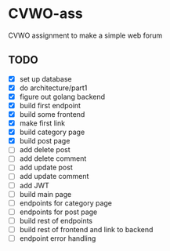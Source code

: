 # CVWO-ass

CVWO assignment to make a simple web forum

## TODO

-   [x] set up database
-   [x] do architecture/part1
-   [x] figure out golang backend
-   [x] build first endpoint
-   [x] build some frontend
-   [x] make first link
-   [x] build category page
-   [x] build post page
-   [ ] add delete post
-   [ ] add delete comment
-   [ ] add update post
-   [ ] add update comment
-   [ ] add JWT
-   [ ] build main page
-   [ ] endpoints for category page
-   [ ] endpoints for post page
-   [ ] build rest of endpoints
-   [ ] build rest of frontend and link to backend
-   [ ] endpoint error handling
